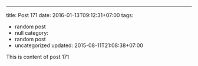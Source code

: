 ---
title: Post 171
date: 2016-01-13T09:12:31+07:00
tags:
  - random post
  - null
category:
  - random post
  - uncategorized
updated: 2015-08-11T21:08:38+07:00

This is content of post 171